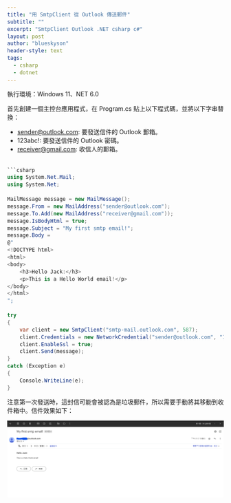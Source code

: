 ```yaml
---
title: "用 SmtpClient 從 Outlook 傳送郵件"
subtitle: ""
excerpt: "SmtpClient Outlook .NET csharp c#"
layout: post
author: "blueskyson"
header-style: text
tags:
  - csharp
  - dotnet
---
```


執行環境：Windows 11、NET 6.0

首先創建一個主控台應用程式，在 Program.cs 貼上以下程式碼，並將以下字串替換：

- sender@outlook.com: 要發送信件的 Outlook 郵箱。
- 123abc!: 要發送信件的 Outlook 密碼。
- receiver@gmail.com: 收信人的郵箱。

```csharp

```csharp
using System.Net.Mail;
using System.Net;

MailMessage message = new MailMessage();
message.From = new MailAddress("sender@outlook.com");
message.To.Add(new MailAddress("receiver@gmail.com"));
message.IsBodyHtml = true;
message.Subject = "My first smtp email!";
message.Body =
@"
<!DOCTYPE html>
<html>
<body>
    <h3>Hello Jack:</h3>
    <p>This is a Hello World email!</p>
</body>
</html>
";

try
{
    var client = new SmtpClient("smtp-mail.outlook.com", 587);
    client.Credentials = new NetworkCredential("sender@outlook.com", "123abc!");
    client.EnableSsl = true;
    client.Send(message);
}
catch (Exception e)
{
    Console.WriteLine(e);
}
```

注意第一次發送時，這封信可能會被認為是垃圾郵件，所以需要手動將其移動到收件箱中。信件效果如下：

![](https://raw.githubusercontent.com/blueskyson/image-host/master/2022/smtpclient.png)